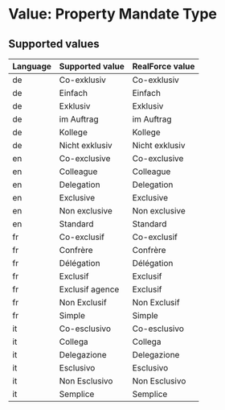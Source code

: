 # Value: Property Mandate Type

## Supported values

| Language | Supported value | RealForce value |
| :--- | :--- | :--- |
| de | Co-exklusiv | Co-exklusiv |
| de | Einfach | Einfach |
| de | Exklusiv | Exklusiv |
| de | im Auftrag  | im Auftrag  |
| de | Kollege | Kollege |
| de | Nicht exklusiv | Nicht exklusiv |
| en | Co-exclusive | Co-exclusive |
| en | Colleague | Colleague |
| en | Delegation | Delegation |
| en | Exclusive | Exclusive |
| en | Non exclusive | Non exclusive |
| en | Standard | Standard |
| fr | Co-exclusif | Co-exclusif |
| fr | Confrère | Confrère |
| fr | Délégation | Délégation |
| fr | Exclusif | Exclusif |
| fr | Exclusif agence | Exclusif |
| fr | Non Exclusif | Non Exclusif |
| fr | Simple | Simple |
| it | Co-esclusivo | Co-esclusivo |
| it | Collega | Collega |
| it | Delegazione | Delegazione |
| it | Esclusivo | Esclusivo |
| it | Non Esclusivo | Non Esclusivo |
| it | Semplice | Semplice |
